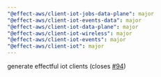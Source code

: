 ```yaml
---
"@effect-aws/client-iot-jobs-data-plane": major
"@effect-aws/client-iot-events-data": major
"@effect-aws/client-iot-data-plane": major
"@effect-aws/client-iot-wireless": major
"@effect-aws/client-iot-events": major
"@effect-aws/client-iot": major
---
```


generate effectful iot clients (closes [#94](https://github.com/floydspace/effect-aws/issues/94))

